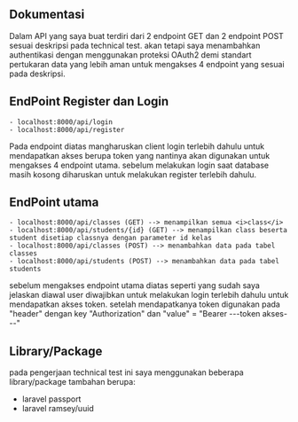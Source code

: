 
## Dokumentasi

Dalam API yang saya buat terdiri dari 2 endpoint GET dan 2 endpoint POST sesuai deskripsi pada technical test. akan tetapi saya menambahkan authentikasi dengan menggunakan proteksi OAuth2 demi standart pertukaran data yang lebih aman untuk mengakses 4 endpoint yang sesuai pada deskripsi.

## EndPoint Register dan Login
    
    - localhost:8000/api/login
    - localhost:8000/api/register
    
Pada endpoint diatas mangharuskan client login terlebih dahulu untuk mendapatkan akses berupa token yang nantinya akan digunakan untuk mengakses 4 endpoint utama. sebelum melakukan login saat database masih kosong diharuskan untuk melakukan register terlebih dahulu.

## EndPoint utama

    - localhost:8000/api/classes (GET) --> menampilkan semua <i>class</i>
    - localhost:8000/api/students/{id} (GET) --> menampilkan class beserta student disetiap classnya dengan parameter id kelas
    - localhost:8000/api/classes (POST) --> menambahkan data pada tabel classes
    - localhost:8000/api/students (POST) --> menambahkan data pada tabel students

sebelum mengakses endpoint utama diatas seperti yang sudah saya jelaskan diawal user diwajibkan untuk melakukan login terlebih dahulu untuk mendapatkan akses token. setelah mendapatkanya token digunakan pada "header" dengan key "Authorization" dan "value" = 
"Bearer ---token akses---"

## Library/Package
pada pengerjaan technical test ini saya menggunakan beberapa library/package tambahan berupa:
- laravel passport
- laravel ramsey/uuid
